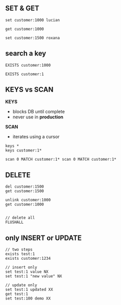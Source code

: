
## SET & GET
```
set customer:1000 lucian

get customer:1000

set customer:1500 roxana
```

## search a key
```
EXISTS customer:1000

EXISTS customer:1
```

## KEYS vs SCAN
__KEYS__
- blocks DB until complete
- never use in __production__

__SCAN__
- iterates using a cursor 

```
keys * 
keys customer:1*

scan 0 MATCH customer:1* scan 0 MATCH customer:1*
```

## DELETE
```
del customer:1500
get customer:1500

unlink customer:1000
get customer:1000


// delete all
FLUSHALL
```

## only INSERT or UPDATE 
```
// two steps 
exists test:1
exists customer:1234 

// insert only
set test:1 value NX
set test:1 "new value" NX

// update only 
set test:1 updated XX
get test:1
set test:100 demo XX
```